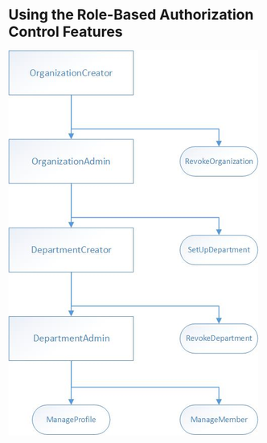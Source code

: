 # Using the Role-Based Authorization Control Features

![Authority Structure](authority-structure.jpg)

